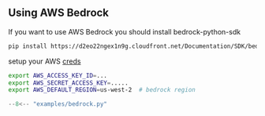 ## Using AWS Bedrock

If you want to use AWS Bedrock you should install bedrock-python-sdk

```bash
pip install https://d2eo22ngex1n9g.cloudfront.net/Documentation/SDK/bedrock-python-sdk.zip
```

setup your AWS [creds](https://docs.aws.amazon.com/cli/latest/userguide/cli-configure-envvars.html) 

```bash
export AWS_ACCESS_KEY_ID=...
export AWS_SECRET_ACCESS_KEY=.....
export AWS_DEFAULT_REGION=us-west-2  # bedrock region
```

```py hl_lines="17"
--8<-- "examples/bedrock.py"
```